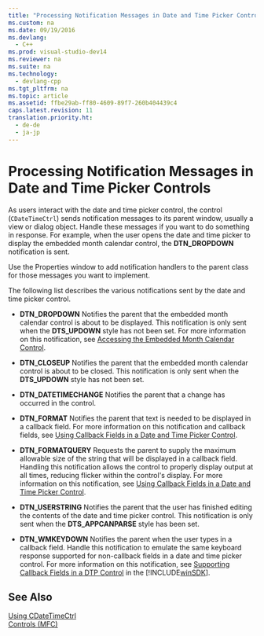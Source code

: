 ```yaml
---
title: "Processing Notification Messages in Date and Time Picker Controls"
ms.custom: na
ms.date: 09/19/2016
ms.devlang: 
  - C++
ms.prod: visual-studio-dev14
ms.reviewer: na
ms.suite: na
ms.technology: 
  - devlang-cpp
ms.tgt_pltfrm: na
ms.topic: article
ms.assetid: ffbe29ab-ff80-4609-89f7-260b404439c4
caps.latest.revision: 11
translation.priority.ht: 
  - de-de
  - ja-jp
---
```

# Processing Notification Messages in Date and Time Picker Controls
As users interact with the date and time picker control, the control (`CDateTimeCtrl`) sends notification messages to its parent window, usually a view or dialog object. Handle these messages if you want to do something in response. For example, when the user opens the date and time picker to display the embedded month calendar control, the **DTN_DROPDOWN** notification is sent.  
  
 Use the Properties window to add notification handlers to the parent class for those messages you want to implement.  
  
 The following list describes the various notifications sent by the date and time picker control.  
  
-   **DTN_DROPDOWN** Notifies the parent that the embedded month calendar control is about to be displayed. This notification is only sent when the **DTS_UPDOWN** style has not been set. For more information on this notification, see [Accessing the Embedded Month Calendar Control](../vs140/Accessing-the-Embedded-Month-Calendar-Control.md).  
  
-   **DTN_CLOSEUP** Notifies the parent that the embedded month calendar control is about to be closed. This notification is only sent when the **DTS_UPDOWN** style has not been set.  
  
-   **DTN_DATETIMECHANGE** Notifies the parent that a change has occurred in the control.  
  
-   **DTN_FORMAT** Notifies the parent that text is needed to be displayed in a callback field. For more information on this notification and callback fields, see [Using Callback Fields in a Date and Time Picker Control](../vs140/Using-Callback-Fields-in-a-Date-and-Time-Picker-Control.md).  
  
-   **DTN_FORMATQUERY** Requests the parent to supply the maximum allowable size of the string that will be displayed in a callback field. Handling this notification allows the control to properly display output at all times, reducing flicker within the control's display. For more information on this notification, see [Using Callback Fields in a Date and Time Picker Control](../vs140/Using-Callback-Fields-in-a-Date-and-Time-Picker-Control.md).  
  
-   **DTN_USERSTRING** Notifies the parent that the user has finished editing the contents of the date and time picker control. This notification is only sent when the **DTS_APPCANPARSE** style has been set.  
  
-   **DTN_WMKEYDOWN** Notifies the parent when the user types in a callback field. Handle this notification to emulate the same keyboard response supported for non-callback fields in a date and time picker control. For more information on this notification, see [Supporting Callback Fields in a DTP Control](http://msdn.microsoft.com/library/windows/desktop/bb761726) in the [!INCLUDE[winSDK](../vs140/includes/winSDK_md.md)].  
  
## See Also  
 [Using CDateTimeCtrl](../vs140/Using-CDateTimeCtrl.md)   
 [Controls (MFC)](../vs140/Controls--MFC-.md)